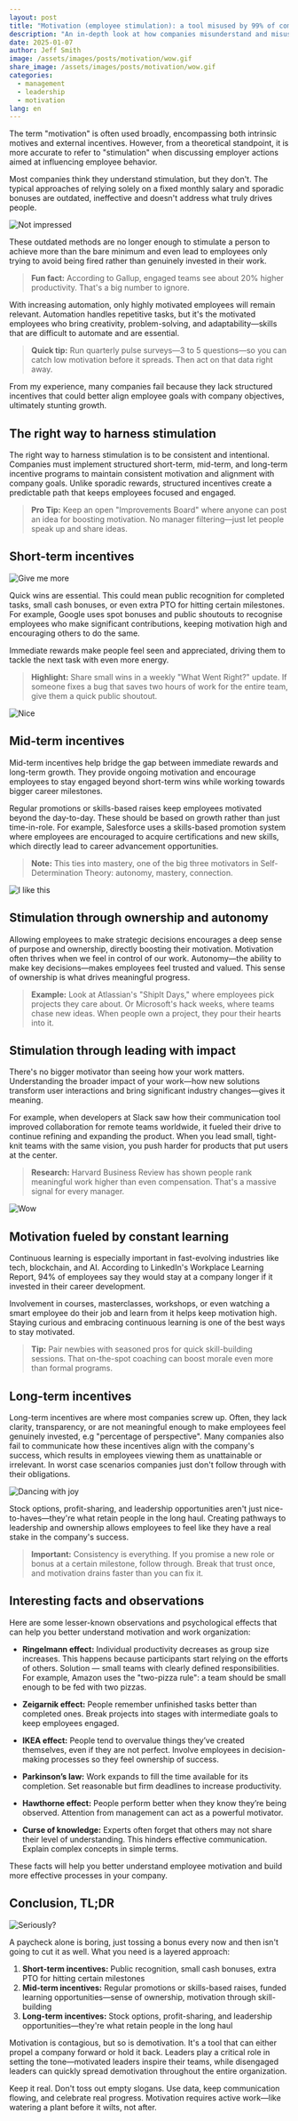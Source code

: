 ```yaml
---
layout: post
title: "Motivation (employee stimulation): a tool misused by 99% of companies"
description: "An in-depth look at how companies misunderstand and misuse employee stimulation, with practical solutions for building effective incentive systems"
date: 2025-01-07
author: Jeff Smith
image: /assets/images/posts/motivation/wow.gif
share_image: /assets/images/posts/motivation/wow.gif
categories: 
  - management
  - leadership
  - motivation
lang: en
---
```

The term "motivation" is often used broadly, encompassing both intrinsic motives and external incentives. However, from a theoretical standpoint, it is more accurate to refer to "stimulation" when discussing employer actions aimed at influencing employee behavior.

Most companies think they understand stimulation, but they don't. The typical approaches of relying solely on a fixed monthly salary and sporadic bonuses are outdated, ineffective and doesn't address what truly drives people.

![Not impressed](/assets/images/posts/motivation/mot.gif)

These outdated methods are no longer enough to stimulate a person to achieve more than the bare minimum and even lead to employees only trying to avoid being fired rather than genuinely invested in their work.

> **Fun fact:** According to Gallup, engaged teams see about 20% higher productivity. That's a big number to ignore.

With increasing automation, only highly motivated employees will remain relevant. Automation handles repetitive tasks, but it's the motivated employees who bring creativity, problem-solving, and adaptability—skills that are difficult to automate and are essential.

> **Quick tip:** Run quarterly pulse surveys—3 to 5 questions—so you can catch low motivation before it spreads. Then act on that data right away.


From my experience, many companies fail because they lack structured incentives that could better align employee goals with company objectives, ultimately stunting growth.

## The right way to harness stimulation

The right way to harness stimulation is to be consistent and intentional. Companies must implement structured short-term, mid-term, and long-term incentive programs to maintain consistent motivation and alignment with company goals. Unlike sporadic rewards, structured incentives create a predictable path that keeps employees focused and engaged.

> **Pro Tip:** Keep an open "Improvements Board" where anyone can post an idea for boosting motivation. No manager filtering—just let people speak up and share ideas.

## Short-term incentives

![Give me more](/assets/images/posts/motivation/gimme.gif)

Quick wins are essential. This could mean public recognition for completed tasks, small cash bonuses, or even extra PTO for hitting certain milestones. For example, Google uses spot bonuses and public shoutouts to recognise employees who make significant contributions, keeping motivation high and encouraging others to do the same.

Immediate rewards make people feel seen and appreciated, driving them to tackle the next task with even more energy.

> **Highlight:** Share small wins in a weekly "What Went Right?" update. If someone fixes a bug that saves two hours of work for the entire team, give them a quick public shoutout.

![Nice](/assets/images/posts/motivation/nice.jpg)


## Mid-term incentives

Mid-term incentives help bridge the gap between immediate rewards and long-term growth. They provide ongoing motivation and encourage employees to stay engaged beyond short-term wins while working towards bigger career milestones.

Regular promotions or skills-based raises keep employees motivated beyond the day-to-day. These should be based on growth rather than just time-in-role. For example, Salesforce uses a skills-based promotion system where employees are encouraged to acquire certifications and new skills, which directly lead to career advancement opportunities.

> **Note:** This ties into mastery, one of the big three motivators in Self-Determination Theory: autonomy, mastery, connection.

![I like this](/assets/images/posts/motivation/i-like.gif)

## Stimulation through ownership and autonomy

Allowing employees to make strategic decisions encourages a deep sense of purpose and ownership, directly boosting their motivation. Motivation often thrives when we feel in control of our work. Autonomy—the ability to make key decisions—makes employees feel trusted and valued. This sense of ownership is what drives meaningful progress.

> **Example:** Look at Atlassian's "ShipIt Days," where employees pick projects they care about. Or Microsoft's hack weeks, where teams chase new ideas. When people own a project, they pour their hearts into it.

## Stimulation through leading with impact

There's no bigger motivator than seeing how your work matters. Understanding the broader impact of your work—how new solutions transform user interactions and bring significant industry changes—gives it meaning. 

For example, when developers at Slack saw how their communication tool improved collaboration for remote teams worldwide, it fueled their drive to continue refining and expanding the product. When you lead small, tight-knit teams with the same vision, you push harder for products that put users at the center.

> **Research:** Harvard Business Review has shown people rank meaningful work higher than even compensation. That's a massive signal for every manager.

![Wow](/assets/images/posts/motivation/wow.gif)

## Motivation fueled by constant learning

Continuous learning is especially important in fast-evolving industries like tech, blockchain, and AI. According to LinkedIn's Workplace Learning Report, 94% of employees say they would stay at a company longer if it invested in their career development.

Involvement in courses, masterclasses, workshops, or even watching a smart employee do their job and learn from it helps keep motivation high. Staying curious and embracing continuous learning is one of the best ways to stay motivated.

> **Tip:** Pair newbies with seasoned pros for quick skill-building sessions. That on-the-spot coaching can boost morale even more than formal programs.

## Long-term incentives

Long-term incentives are where most companies screw up. Often, they lack clarity, transparency, or are not meaningful enough to make employees feel genuinely invested, e.g "percentage of perspective". Many companies also fail to communicate how these incentives align with the company's success, which results in employees viewing them as unattainable or irrelevant. In worst case scenarios companies just don't follow through with their obligations. 

![Dancing with joy](/assets/images/posts/motivation/dancing-troll.gif)

Stock options, profit-sharing, and leadership opportunities aren't just nice-to-haves—they're what retain people in the long haul.
Creating pathways to leadership and ownership allows employees to feel like they have a real stake in the company's success.

> **Important:** Consistency is everything. If you promise a new role or bonus at a certain milestone, follow through. Break that trust once, and motivation drains faster than you can fix it.

## Interesting facts and observations

Here are some lesser-known observations and psychological effects that can help you better understand motivation and work organization:

- **Ringelmann effect:** Individual productivity decreases as group size increases. This happens because participants start relying on the efforts of others. Solution — small teams with clearly defined responsibilities. For example, Amazon uses the "two-pizza rule": a team should be small enough to be fed with two pizzas.

- **Zeigarnik effect:** People remember unfinished tasks better than completed ones. Break projects into stages with intermediate goals to keep employees engaged.

- **IKEA effect:** People tend to overvalue things they’ve created themselves, even if they are not perfect. Involve employees in decision-making processes so they feel ownership of success.

- **Parkinson’s law:** Work expands to fill the time available for its completion. Set reasonable but firm deadlines to increase productivity.

- **Hawthorne effect:** People perform better when they know they’re being observed. Attention from management can act as a powerful motivator.

- **Curse of knowledge:** Experts often forget that others may not share their level of understanding. This hinders effective communication. Explain complex concepts in simple terms.

These facts will help you better understand employee motivation and build more effective processes in your company.

## Conclusion, TL;DR

![Seriously?](/assets/images/posts/motivation/rukiddingme.jpg)

A paycheck alone is boring, just tossing a bonus every now and then isn't going to cut it as well. What you need is a layered approach:

1. **Short-term incentives:** Public recognition, small cash bonuses, extra PTO for hitting certain milestones
2. **Mid-term incentives:** Regular promotions or skills-based raises, funded learning opportunities—sense of ownership, motivation through skill-building
3. **Long-term incentives:** Stock options, profit-sharing, and leadership opportunities—they're what retain people in the long haul

Motivation is contagious, but so is demotivation. It's a tool that can either propel a company forward or hold it back. Leaders play a critical role in setting the tone—motivated leaders inspire their teams, while disengaged leaders can quickly spread demotivation throughout the entire organization.

Keep it real. Don't toss out empty slogans. Use data, keep communication flowing, and celebrate real progress. Motivation requires active work—like watering a plant before it wilts, not after.
 